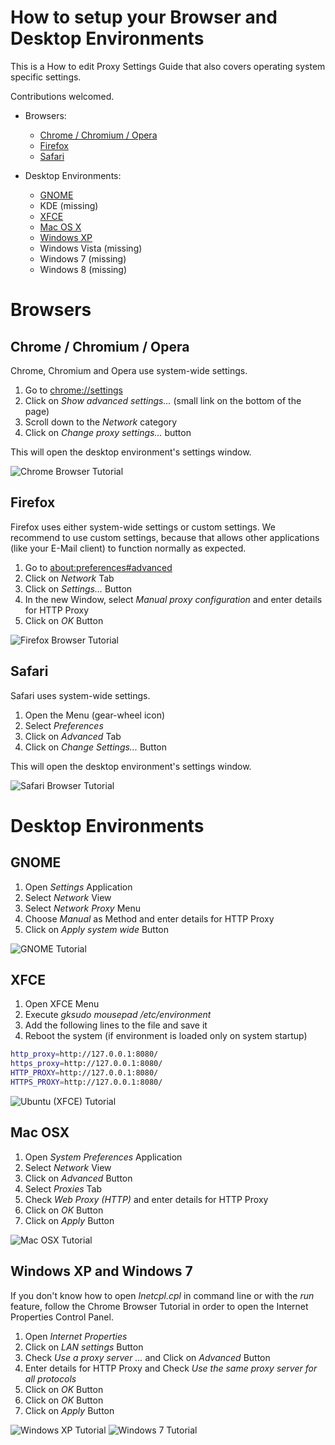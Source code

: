 
# How to setup your Browser and Desktop Environments

This is a How to edit Proxy Settings Guide that also
covers operating system specific settings.

Contributions welcomed.

- Browsers:
  - [Chrome / Chromium / Opera](#chrome--chromium--opera)
  - [Firefox](#firefox)
  - [Safari](#safari)

- Desktop Environments:
  - [GNOME](#gnome)
  - KDE (missing)
  - [XFCE](#ubuntu-xfce)
  - [Mac OS X](#mac-osx)
  - [Windows XP](#windows-xp)
  - Windows Vista (missing)
  - Windows 7 (missing)
  - Windows 8 (missing)


# Browsers

## Chrome / Chromium / Opera

Chrome, Chromium and Opera use system-wide settings.

1. Go to [chrome://settings](chrome://settings)
2. Click on *Show advanced settings...* (small link on the bottom of the page)
3. Scroll down to the *Network* category
3. Click on *Change proxy settings...* button

This will open the desktop environment's settings window.

![Chrome Browser Tutorial](./docs/browser-chrome.png)


## Firefox

Firefox uses either system-wide settings or custom settings.
We recommend to use custom settings, because that allows other applications
(like your E-Mail client) to function normally as expected.

1. Go to [about:preferences#advanced](about:preferences#advanced)
2. Click on *Network* Tab
3. Click on *Settings...* Button
4. In the new Window, select *Manual proxy configuration* and enter details for HTTP Proxy
5. Click on *OK* Button

![Firefox Browser Tutorial](./docs/browser-firefox.png)


## Safari

Safari uses system-wide settings.

1. Open the Menu (gear-wheel icon)
2. Select *Preferences*
3. Click on *Advanced* Tab
4. Click on *Change Settings...* Button

This will open the desktop environment's settings window.

![Safari Browser Tutorial](./docs/browser-safari.png)


# Desktop Environments

## GNOME

1. Open *Settings* Application
2. Select *Network* View
3. Select *Network Proxy* Menu
4. Choose *Manual* as Method and enter details for HTTP Proxy
5. Click on *Apply system wide* Button

![GNOME Tutorial](./docs/desktop-gnome.png)


## XFCE

1. Open XFCE Menu
2. Execute *gksudo mousepad /etc/environment*
3. Add the following lines to the file and save it
4. Reboot the system (if environment is loaded only on system startup)

```bash
http_proxy=http://127.0.0.1:8080/
https_proxy=http://127.0.0.1:8080/
HTTP_PROXY=http://127.0.0.1:8080/
HTTPS_PROXY=http://127.0.0.1:8080/
```

![Ubuntu (XFCE) Tutorial](./docs/desktop-xfce.png)


## Mac OSX

1. Open *System Preferences* Application
2. Select *Network* View
3. Click on *Advanced* Button
4. Select *Proxies* Tab
5. Check *Web Proxy (HTTP)* and enter details for HTTP Proxy
6. Click on *OK* Button
7. Click on *Apply* Button

![Mac OSX Tutorial](./docs/desktop-osx.png)


## Windows XP and Windows 7

If you don't know how to open *Inetcpl.cpl* in command line or with the *run* feature,
follow the Chrome Browser Tutorial in order to open the
Internet Properties Control Panel.

1. Open *Internet Properties*
2. Click on *LAN settings* Button
3. Check *Use a proxy server ...* and Click on *Advanced* Button
4. Enter details for HTTP Proxy and Check *Use the same proxy server for all protocols*
5. Click on *OK* Button
6. Click on *OK* Button
7. Click on *Apply* Button

![Windows XP Tutorial](./docs/desktop-winxp.png)
![Windows 7 Tutorial](./docs/desktop-win7.png)
